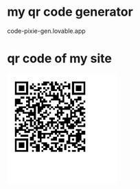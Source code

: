 
# my qr code generator
 code-pixie-gen.lovable.app

# qr code of my site
![qr code of my site](qrcode.png)
